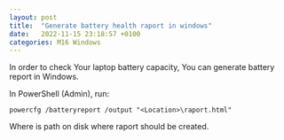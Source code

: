 ```yaml
---
layout: post
title:  "Generate battery health raport in windows"
date:   2022-11-15 23:18:57 +0100
categories: M16 Windows
---
```

In order to check Your laptop battery capacity, You can generate battery report in Windows.

In PowerShell (Admin), run:

	powercfg /batteryreport /output "<Location>\raport.html"

Where <location> is path on disk where raport should be created.
